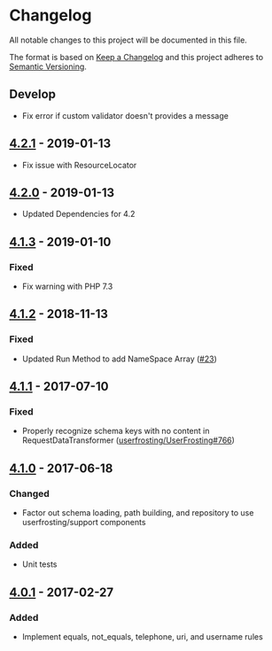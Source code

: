 # Changelog

All notable changes to this project will be documented in this file.

The format is based on [Keep a Changelog](http://keepachangelog.com/en/1.0.0/) and this project adheres to [Semantic Versioning](http://semver.org/spec/v2.0.0.html).

## Develop
- Fix error if custom validator doesn't provides a message

## [4.2.1] - 2019-01-13
- Fix issue with ResourceLocator

## [4.2.0] - 2019-01-13
- Updated Dependencies for 4.2

## [4.1.3] - 2019-01-10
### Fixed
- Fix warning with PHP 7.3

## [4.1.2] - 2018-11-13
### Fixed
- Updated Run Method to add NameSpace Array ([#23](https://github.com/userfrosting/fortress/pull/23))

## [4.1.1] - 2017-07-10
### Fixed
- Properly recognize schema keys with no content in RequestDataTransformer ([userfrosting/UserFrosting#766](https://github.com/userfrosting/UserFrosting/issues/766))

## [4.1.0] - 2017-06-18
### Changed
- Factor out schema loading, path building, and repository to use userfrosting/support components

### Added
- Unit tests

## [4.0.1] - 2017-02-27
### Added
- Implement equals, not_equals, telephone, uri, and username rules


[4.2.1]: https://github.com/userfrosting/fortress/compare/4.2.0...4.2.1
[4.2.0]: https://github.com/userfrosting/fortress/compare/4.1.2...4.2.0
[4.1.3]: https://github.com/userfrosting/fortress/compare/4.1.2...4.1.3
[4.1.2]: https://github.com/userfrosting/fortress/compare/v4.1.1...4.1.2
[4.1.1]: https://github.com/userfrosting/fortress/compare/4.1.0...v4.1.1
[4.1.0]: https://github.com/userfrosting/fortress/compare/4.0.1...4.1.0
[4.0.1]: https://github.com/userfrosting/fortress/compare/4.0.0...4.0.1
